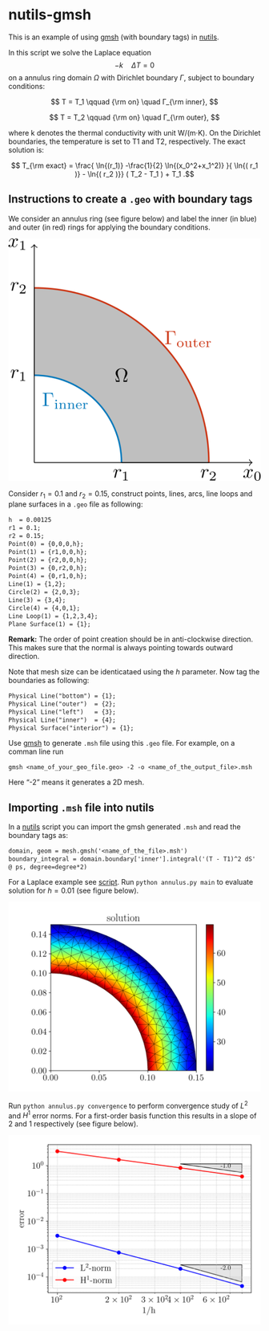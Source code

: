 # nutils-gmsh
This is an example of using [gmsh](https://gmsh.info/) (with boundary tags) in [nutils](https://github.com/evalf/nutils).

In this script we solve the Laplace equation $$- k \quad \Delta T = 0$$ on a 
annulus ring domain $\Omega$ with Dirichlet boundary $\Gamma$,
subject to boundary conditions:

$$ T = T_1     \qquad {\rm on} \quad Γ_{\rm inner}, $$

$$ T = T_2     \qquad {\rm on} \quad Γ_{\rm outer}, $$

where k denotes the thermal conductivity with unit W/(m·K).
On the Dirichlet boundaries, the temperature is set to T1 
and T2, respectively. The exact solution is:

$$ T_{\rm exact} = \frac{ \ln{(r_1)} -\frac{1}{2} \ln{(x_0^2+x_1^2)} }{ \ln{(  r_1 )} - \ln{( r_2 )}}  ( T_2 - T_1 ) + T_1 .$$

## Instructions to create a `.geo` with boundary tags
We consider an annulus ring (see figure below) and label the inner (in blue) and outer (in red)
rings for applying the boundary conditions.

![Alt text](https://github.com/scdivi/nutils-gmsh/blob/main/assets/annulus_ring.png "Optional title")

Consider $r_1 = 0.1$ and $r_2 = 0.15$, construct points, lines, arcs, line loops and 
plane surfaces in a `.geo` file as following:

```
h  = 0.00125
r1 = 0.1;
r2 = 0.15;
Point(0) = {0,0,0,h};
Point(1) = {r1,0,0,h};
Point(2) = {r2,0,0,h};
Point(3) = {0,r2,0,h};
Point(4) = {0,r1,0,h};
Line(1) = {1,2};
Circle(2) = {2,0,3};
Line(3) = {3,4};
Circle(4) = {4,0,1};
Line Loop(1) = {1,2,3,4};
Plane Surface(1) = {1};
```

**Remark:** The order of point creation should be in anti-clockwise direction.
This makes sure that the normal is always pointing towards outward direction.

Note that mesh size can be identicataed using the $h$ parameter. Now tag the boundaries as following:

```
Physical Line("bottom") = {1};
Physical Line("outer")  = {2};
Physical Line("left")   = {3};
Physical Line("inner")  = {4};
Physical Surface("interior") = {1};
```

Use [gmsh](https://gmsh.info/) to generate `.msh` file using this `.geo` file.
For example, on a comman line run

```
gmsh <name_of_your_geo_file.geo> -2 -o <name_of_the_output_file>.msh
```
Here “-2” means it generates a 2D mesh.

## Importing `.msh` file into nutils

In a [nutils](https://github.com/evalf/nutils) script you can import the gmsh generated `.msh` and read the boundary tags as:

```
domain, geom = mesh.gmsh('<name_of_the_file>.msh')
boundary_integral = domain.boundary['inner'].integral('(T - T1)^2 dS' @ ps, degree=degree*2)
```

For a Laplace example see [script](https://github.com/scdivi/nutils-gmsh/blob/main/annulus.py). 
Run `python annulus.py main` to evaluate solution for $h=0.01$ (see figure below).

![Alt text](https://github.com/scdivi/nutils-gmsh/blob/main/assets/annulus_solution.png "Optional title")

Run `python annulus.py convergence` to perform convergence study of $L^2$ and  $H^1$ error norms.
For a first-order basis function this results in a 
slope of $2$ and $1$ respectively (see figure below).

![Alt text](https://github.com/scdivi/nutils-gmsh/blob/main/assets/annulus_convergence.png "Optional title")

